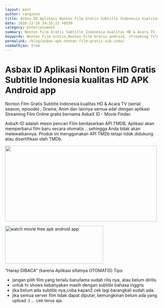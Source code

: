 ```yaml
---
layout: post
author: rangzone
title: Asbax ID Aplikasi Nonton Film Gratis Subtitle Indonesia kualitas HD APK Android app
date: 2020-12-16 14:35:23 +0530
category: Entertainment
summary: Nonton Film Gratis Subtitle Indonesia kualitas HD & Acara TV (serial: season, episode)  Drama Anim dan lainnya semua ada! dengan aplikasi Streaming Film Online gratis
keywords: Nonton Film Gratis,Nonton Film Gratis android, streaming film gratis,streaming movie,nonton film sub indo
permalink: /blog/asbax-apk-nonton-film-gratis-sub-indo/
usemathjax: true
---
```


# Asbax ID Aplikasi Nonton Film Gratis Subtitle Indonesia kualitas HD APK Android app

Nonton Film Gratis Subtitle Indonesia kualitas HD & Acara TV (serial: season, episode) , Drama, Anim dan lainnya semua ada! dengan aplikasi Streaming Film Online gratis bernama AsbaX ID - Movie Finder.

AsbaX-ID adalah mesin pencari Film berdasarkan API TMDB, Aplikasi akan memperbarui film baru secara otomatis .. sehingga Anda tidak akan melewatkannya. Produk ini menggunakan API TMDb tetapi tidak didukung atau disertifikasi oleh TMDb.

<img src="https://i.postimg.cc/VsVtytP5/promo-copy.png" width="500" height="250" />

<a href="https://play.google.com/store/apps/details?id=asbax.nontonfilmgratis.app" target="_blank"><img alt="watch movie free apk android app" src="https://i.ibb.co/nnQBHcj/google-play-badge.png" width="323" height="125"></a>

"Harap DIBACA" (karena Aplikasi sifatnya OTOMATIS)
Tips:
- jangan pilih film yang terlalu baru/lama sudah rilis nya, atau belum dirilis.
- untuk tv shows kebanyakan masih dengan subtitle bahasa inggris
- jika belum ada subtitle nya,coba kapan2 cek lagi barangkali sudah ada.
- jika semua server film tidak dapat diputar, kemungkinan belum ada yang upload :) ... cek terus aja.
